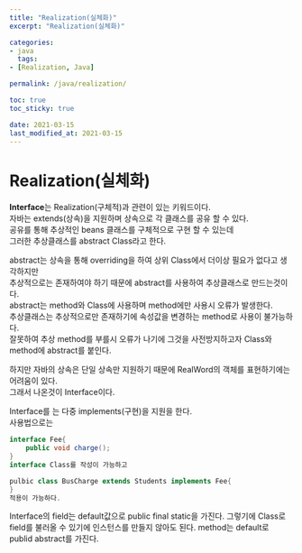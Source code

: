 ```yaml
---
title: "Realization(실체화)"
excerpt: "Realization(실체화)"

categories:
- java
  tags:
- [Realization, Java]

permalink: /java/realization/

toc: true
toc_sticky: true

date: 2021-03-15
last_modified_at: 2021-03-15
---
```


# Realization(실체화)

**Interface**는 Realization(구체적)과 관련이 있는 키워드이다.  
자바는 extends(상속)을 지원하며 상속으로 각 클래스를 공유 할 수 있다.  
공유를 통해 추상적인 beans 클래스를 구체적으로 구현 할 수 있는데  
그러한 추상클래스를 abstract Class라고 한다.

abstract는 상속을 통해 overriding을 하여 상위 Class에서 더이상 필요가 없다고 생각하지만  
추상적으로는 존재하여야 하기 때문에 abstract를 사용하여 추상클래스로 만드는것이다.  
abstract는 method와 Class에 사용하며 method에만 사용시 오류가 발생한다.  
추상클래스는 추상적으로만 존재하기에 속성값을 변경하는 method로 사용이 불가능하다.  
잘못하여 추상 method를 부를시 오류가 나기에 그것을 사전방지하고자 Class와 method에 abstract를 붙인다.

하지만 자바의 상속은 단일 상속만 지원하기 때문에 RealWord의 객체를 표현하기에는 어려움이 있다.  
그래서 나온것이 Interface이다.

Interface를 는 다중 implements(구현)을 지원을 한다.  
사용법으로는

```java
interface Fee{
    public void charge();
}
interface Class를 작성이 가능하고
```

```java
pulbic class BusCharge extends Students implements Fee{
}
적용이 가능하다.
```

Interface의 field는 default값으로 public final static을 가진다.
그렇기에 Class로 field를 불러올 수 있기에 인스턴스를 만들지 않아도 된다.
method는 default로 publid abstract를 가진다.
